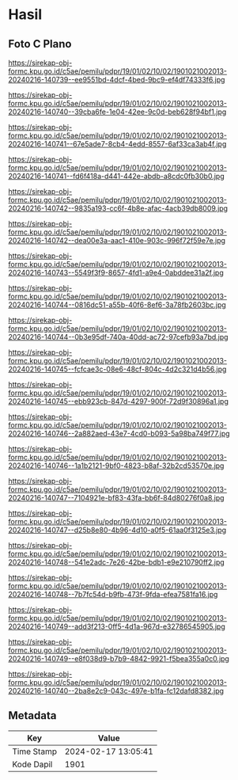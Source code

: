 # Hasil

## Foto C Plano

https://sirekap-obj-formc.kpu.go.id/c5ae/pemilu/pdpr/19/01/02/10/02/1901021002013-20240216-140739--ee9551bd-4dcf-4bed-9bc9-ef4df74333f6.jpg

https://sirekap-obj-formc.kpu.go.id/c5ae/pemilu/pdpr/19/01/02/10/02/1901021002013-20240216-140740--39cba6fe-1e04-42ee-9c0d-beb628f94bf1.jpg

https://sirekap-obj-formc.kpu.go.id/c5ae/pemilu/pdpr/19/01/02/10/02/1901021002013-20240216-140741--67e5ade7-8cb4-4edd-8557-6af33ca3ab4f.jpg

https://sirekap-obj-formc.kpu.go.id/c5ae/pemilu/pdpr/19/01/02/10/02/1901021002013-20240216-140741--fd6f418a-d441-442e-abdb-a8cdc0fb30b0.jpg

https://sirekap-obj-formc.kpu.go.id/c5ae/pemilu/pdpr/19/01/02/10/02/1901021002013-20240216-140742--9835a193-cc6f-4b8e-afac-4acb39db8009.jpg

https://sirekap-obj-formc.kpu.go.id/c5ae/pemilu/pdpr/19/01/02/10/02/1901021002013-20240216-140742--dea00e3a-aac1-410e-903c-996f72f59e7e.jpg

https://sirekap-obj-formc.kpu.go.id/c5ae/pemilu/pdpr/19/01/02/10/02/1901021002013-20240216-140743--5549f3f9-8657-4fd1-a9e4-0abddee31a2f.jpg

https://sirekap-obj-formc.kpu.go.id/c5ae/pemilu/pdpr/19/01/02/10/02/1901021002013-20240216-140744--0816dc51-a55b-40f6-8ef6-3a78fb2603bc.jpg

https://sirekap-obj-formc.kpu.go.id/c5ae/pemilu/pdpr/19/01/02/10/02/1901021002013-20240216-140744--0b3e95df-740a-40dd-ac72-97cefb93a7bd.jpg

https://sirekap-obj-formc.kpu.go.id/c5ae/pemilu/pdpr/19/01/02/10/02/1901021002013-20240216-140745--fcfcae3c-08e6-48cf-804c-4d2c321d4b56.jpg

https://sirekap-obj-formc.kpu.go.id/c5ae/pemilu/pdpr/19/01/02/10/02/1901021002013-20240216-140745--ebb923cb-847d-4297-900f-72d9f30896a1.jpg

https://sirekap-obj-formc.kpu.go.id/c5ae/pemilu/pdpr/19/01/02/10/02/1901021002013-20240216-140746--2a882aed-43e7-4cd0-b093-5a98ba749f77.jpg

https://sirekap-obj-formc.kpu.go.id/c5ae/pemilu/pdpr/19/01/02/10/02/1901021002013-20240216-140746--1a1b2121-9bf0-4823-b8af-32b2cd53570e.jpg

https://sirekap-obj-formc.kpu.go.id/c5ae/pemilu/pdpr/19/01/02/10/02/1901021002013-20240216-140747--7104921e-bf83-43fa-bb6f-84d80276f0a8.jpg

https://sirekap-obj-formc.kpu.go.id/c5ae/pemilu/pdpr/19/01/02/10/02/1901021002013-20240216-140747--d25b8e80-4b96-4d10-a0f5-61aa0f3125e3.jpg

https://sirekap-obj-formc.kpu.go.id/c5ae/pemilu/pdpr/19/01/02/10/02/1901021002013-20240216-140748--541e2adc-7e26-42be-bdb1-e9e210790ff2.jpg

https://sirekap-obj-formc.kpu.go.id/c5ae/pemilu/pdpr/19/01/02/10/02/1901021002013-20240216-140748--7b7fc54d-b9fb-473f-9fda-efea7581fa16.jpg

https://sirekap-obj-formc.kpu.go.id/c5ae/pemilu/pdpr/19/01/02/10/02/1901021002013-20240216-140749--add3f213-0ff5-4d1a-967d-e32786545905.jpg

https://sirekap-obj-formc.kpu.go.id/c5ae/pemilu/pdpr/19/01/02/10/02/1901021002013-20240216-140749--e8f038d9-b7b9-4842-9921-f5bea355a0c0.jpg

https://sirekap-obj-formc.kpu.go.id/c5ae/pemilu/pdpr/19/01/02/10/02/1901021002013-20240216-140740--2ba8e2c9-043c-497e-b1fa-fc12dafd8382.jpg


## Metadata

| Key        | Value               |
| ---------- | ------------------- |
| Time Stamp | 2024-02-17 13:05:41 |
| Kode Dapil | 1901                |



